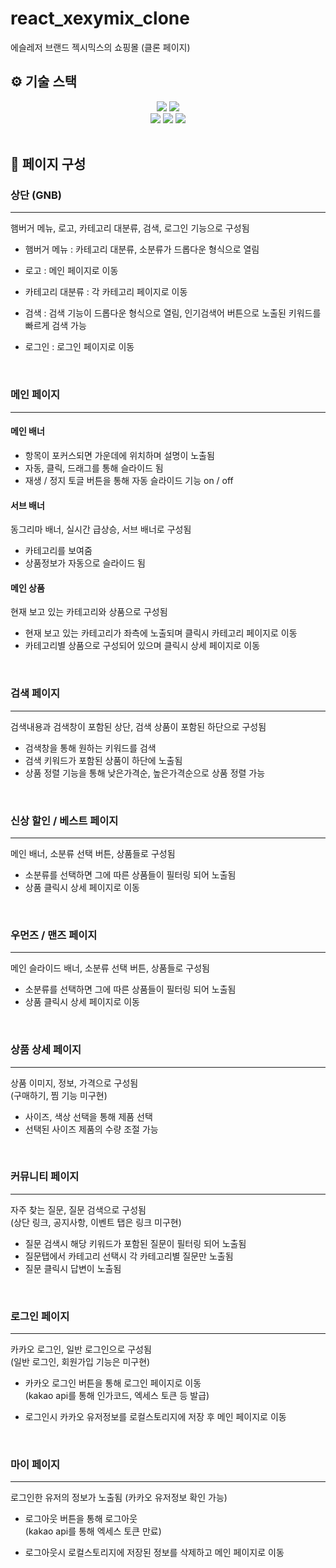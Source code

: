# react_xexymix_clone

에슬레저 브랜드 젝시믹스의 쇼핑몰 (클론 페이지)

## ⚙ 기술 스택

<div align="center">
  <img src="https://img.shields.io/badge/html5-E34F26?style=for-the-badge&logo=html5&logoColor=white">
  <img src="https://img.shields.io/badge/css3-1572B6?style=for-the-badge&logo=css3&logoColor=white">
</div>
<div align="center">
  <img src="https://img.shields.io/badge/javascript-F7DF1E?style=for-the-badge&logo=javascript&logoColor=black"> 
  <img src="https://img.shields.io/badge/react-61DAFB?style=for-the-badge&logo=react&logoColor=black">
	<img src="https://img.shields.io/badge/axios-5A29E4?style=for-the-badge&logo=axios&logoColor=white">
</div>

<br/>

## 📄 페이지 구성

### 상단 (GNB)

---

햄버거 메뉴, 로고, 카테고리 대분류, 검색, 로그인 기능으로 구성됨

- 햄버거 메뉴 : 카테고리 대분류, 소분류가 드롭다운 형식으로 열림

- 로고 : 메인 페이지로 이동

- 카테고리 대분류 : 각 카테고리 페이지로 이동

- 검색 : 검색 기능이 드롭다운 형식으로 열림, 인기검색어 버튼으로 노출된 키워드를 빠르게 검색 가능

- 로그인 : 로그인 페이지로 이동

<br/>

### 메인 페이지

---

#### 메인 배너

- 항목이 포커스되면 가운데에 위치하며 설명이 노출됨
- 자동, 클릭, 드래그를 통해 슬라이드 됨
- 재생 / 정지 토글 버튼을 통해 자동 슬라이드 기능 on / off

#### 서브 배너

동그리마 배너, 실시간 급상승, 서브 배너로 구성됨

- 카테고리를 보여줌
- 상품정보가 자동으로 슬라이드 됨

#### 메인 상품

현재 보고 있는 카테고리와 상품으로 구성됨

- 현재 보고 있는 카테고리가 좌측에 노출되며 클릭시 카테고리 페이지로 이동
- 카테고리별 상품으로 구성되어 있으며 클릭시 상세 페이지로 이동

<br/>

### 검색 페이지

---

검색내용과 검색창이 포함된 상단, 검색 상품이 포함된 하단으로 구성됨

- 검색창을 통해 원하는 키워드를 검색
- 검색 키워드가 포함된 상품이 하단에 노출됨
- 상품 정렬 기능을 통해 낮은가격순, 높은가격순으로 상품 정렬 가능

<br/>

### 신상 할인 / 베스트 페이지

---

메인 배너, 소분류 선택 버튼, 상품들로 구성됨

- 소분류를 선택하면 그에 따른 상품들이 필터링 되어 노출됨
- 상품 클릭시 상세 페이지로 이동

<br/>

### 우먼즈 / 맨즈 페이지

---

메인 슬라이드 배너, 소분류 선택 버튼, 상품들로 구성됨

- 소분류를 선택하면 그에 따른 상품들이 필터링 되어 노출됨
- 상품 클릭시 상세 페이지로 이동

<br/>

### 상품 상세 페이지

---

상품 이미지, 정보, 가격으로 구성됨  
(구매하기, 찜 기능 미구현)

- 사이즈, 색상 선택을 통해 제품 선택
- 선택된 사이즈 제품의 수량 조절 가능

<br/>

### 커뮤니티 페이지

---

자주 찾는 질문, 질문 검색으로 구성됨  
(상단 링크, 공지사항, 이벤트 탭은 링크 미구현)

- 질문 검색시 해당 키워드가 포함된 질문이 필터링 되어 노출됨
- 질문탭에서 카테고리 선택시 각 카테고리별 질문만 노출됨
- 질문 클릭시 답변이 노출됨

<br/>

### 로그인 페이지

---

카카오 로그인, 일반 로그인으로 구성됨  
(일반 로그인, 회원가입 기능은 미구현)

- 카카오 로그인 버튼을 통해 로그인 페이지로 이동  
  (kakao api를 통해 인가코드, 엑세스 토큰 등 발급)

- 로그인시 카카오 유저정보를 로컬스토리지에 저장 후 메인 페이지로 이동

<br/>

### 마이 페이지

---

로그인한 유저의 정보가 노출됨 (카카오 유저정보 확인 가능)

- 로그아웃 버튼을 통해 로그아웃  
  (kakao api를 통해 엑세스 토큰 만료)

- 로그아웃시 로컬스토리지에 저장된 정보를 삭제하고 메인 페이지로 이동
